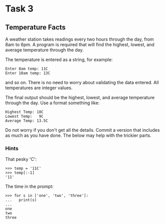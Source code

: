 # Task 3
## Temperature Facts

A weather station takes readings every two hours through the day, from 8am to 6pm. A program is required that will find the highest, lowest, and average temperature through the day.

The temperature is entered as a string, for example:

    Enter 8am temp: 11C
    Enter 10am temp: 13C

and so on. There is no need to worry about validating the data entered. All temperatures are integer values.

The final output should be the highest, lowest, and average temperature through the day. Use a format something like:

    Highest Temp: 18C
    Lowest Temp:   9C
    Average Temp: 13.5C

Do not worry if you don't get all the details. Commit a version that includes as much as you have done. The below may help with the trickier parts.

### Hints

That pesky 'C':

    >>> temp = '11C'
    >>> temp[:-1]
    '11'

The time in the prompt:

    >>> for s in ['one', 'two', 'three']:
    ...   print(s)
    ... 
    one
    two
    three


